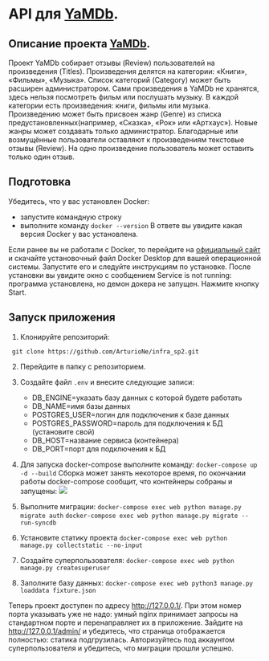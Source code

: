 # **API для [YaMDb](https://github.com/ArturioNe/api_yamdb.git).**

## **Описание проекта [YaMDb](https://github.com/ArturioNe/api_yamdb.git).**
Проект YaMDb собирает отзывы (Review) пользователей на произведения (Titles). 
Произведения делятся на категории: «Книги», «Фильмы», «Музыка». 
Список категорий (Category) может быть расширен администратором.
Сами произведения в YaMDb не хранятся, здесь нельзя посмотреть фильм или послушать музыку.
В каждой категории есть произведения: книги, фильмы или музыка.
Произведению может быть присвоен жанр (Genre) из списка предустановленных(например, «Сказка», «Рок» или «Артхаус»). 
Новые жанры может создавать только администратор.
Благодарные или возмущённые пользователи оставляют к произведениям текстовые отзывы (Review). 
На одно произведение пользователь может оставить только один отзыв.

## Подготовка
Убедитесь, что у вас установлен Docker:
+ запустите командную строку
+ выполните команду ```docker --version```
В ответе вы увидите какая версия Docker у вас установлена.

Если ранее вы не работали с Docker, то перейдите на [официальный сайт](https://www.docker.com/products/docker-desktop) 
и скачайте установочный файл Docker Desktop для вашей операционной системы.
Запустите его и следуйте инструкциям по установке. После установки вы увидите окно с сообщением 
Service is not running: программа установлена, но демон докера не запущен. Нажмите кнопку Start.

## Запуск приложения
1. Клонируйте репозиторий:

``` git clone https://github.com/ArturioNe/infra_sp2.git```

2. Перейдите в папку с репозиторием.

3. Создайте файл `.env` и внесите следующие записи:
    + DB_ENGINE=указать базу данных с которой будете работать
    + DB_NAME=имя базы данных
    + POSTGRES_USER=логин для подключения к базе данных
    + POSTGRES_PASSWORD=пароль для подключения к БД (установите свой)
    + DB_HOST=название сервиса (контейнера)
    + DB_PORT=порт для подключения к БД

4. Для запуска docker-compose выполните команду:
``` docker-compose up -d --build ```
Сборка может занять некоторое время, по окончании работы docker-compose сообщит, 
что контейнеры собраны и запущены:
![](https://pictures.s3.yandex.net/resources/S18_03_03_1619103276.png)

5. Выполните миграции:
``` docker-compose exec web python manage.py migrate auth ```
``` docker-compose exec web python manage.py migrate --run-syncdb ```

6. Установите статику проекта
``` docker-compose exec web python manage.py collectstatic --no-input  ```

7. Создайте суперпользователя:
``` docker-compose exec web python manage.py createsuperuser ```

8. Заполните базу данных:
``` docker-compose exec web python3 manage.py loaddata fixture.json ```
   
Теперь проект доступен по адресу http://127.0.0.1/. 
При этом номер порта указывать уже не надо: умный nginx принимает запросы на стандартном порте 
и перенаправляет их в приложение.
Зайдите на http://127.0.0.1/admin/ и убедитесь, что страница отображается полностью: статика подгрузилась.
Авторизуйтесь под аккаунтом суперпользователя и убедитесь, что миграции прошли успешно.


